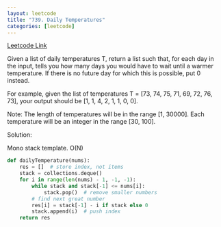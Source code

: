 ```yaml
---
layout: leetcode
title: "739. Daily Temperatures"
categories: [leetcode]
---
```


[Leetcode Link](https://leetcode.com/problems/daily-temperatures/)

Given a list of daily temperatures T, return a list such that, for each day in the input, tells you how many days you would have to wait until a warmer temperature. If there is no future day for which this is possible, put 0 instead.

For example, given the list of temperatures T = [73, 74, 75, 71, 69, 72, 76, 73], your output should be [1, 1, 4, 2, 1, 1, 0, 0].

Note: The length of temperatures will be in the range [1, 30000]. Each temperature will be an integer in the range [30, 100].



Solution: 

Mono stack template. O(N)

```python
def dailyTemperature(nums):
    res = []  # store index, not items
    stack = collections.deque()
    for i in range(len(nums) - 1, -1, -1):
        while stack and stack[-1] <= nums[i]:
            stack.pop()  # remove smaller numbers
        # find next great number
        res[i] = stack[-1] - i if stack else 0 
        stack.append(i)  # push index
    return res
```
